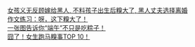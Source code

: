   
[女孩义无反顾嫁给黑人, 不料孩子出生后糗大了, 黑人丈夫选择离婚](http://www.dianyue.me/archives/894/ff7hjj39ffmey9zy/)  
[作文练习：呀，这下糗大了！](http://www.dianyue.me/archives/657/cos0llawbmgkh2lx/)  
[一张图告诉你“端午”不只是吃粽子！](http://www.dianyue.me/archives/895/mt3wbdqjgivuto37/)  
[囧了！女生跑马糗事TOP 10！](http://www.dianyue.me/archives/745/iq6f5ycfkgv0ks41/)